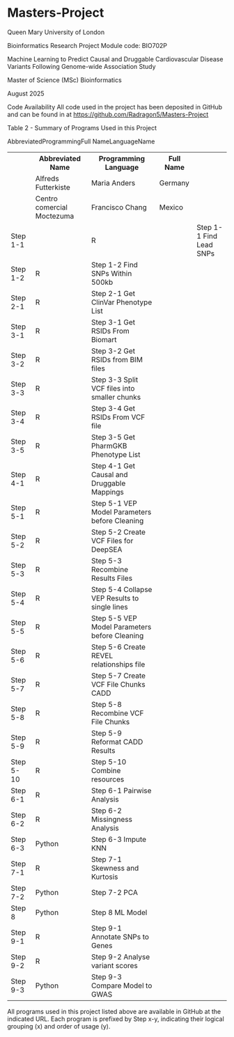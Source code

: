 # Masters-Project
Queen Mary University of London

Bioinformatics Research Project</td></tr>
Module code: BIO702P

Machine Learning to Predict Causal and Druggable Cardiovascular Disease Variants Following Genome-wide Association Study

Master of Science (MSc) Bioinformatics

August 2025


Code Availability</td></tr>
All code used in the project has been deposited in GitHub and can be found in at https://github.com/Radragon5/Masters-Project

Table 2 - Summary of Programs Used in this Project

Abbreviated</td><td>Programming</td><td>Full</td></tr>
Name</td><td></td><td>Language</td><td>Name</td></tr>

<table>
  <tr><td>
    <th>Abbreviated Name</th>
    <th>Programming Language</th>
    <th>Full Name</th>
  </td></tr>
  <tr><td>
    <td>Alfreds Futterkiste</td>
    <td>Maria Anders</td>
    <td>Germany</td>
  </td></tr>
  <tr><td>
    <td>Centro comercial Moctezuma</td>
    <td>Francisco Chang</td>
    <td>Mexico</td>
  </td></tr>
<tr><td>Step 1-1</td></td><td><td>R</td></td><td><td>Step 1-1 Find Lead SNPs</td></tr>
<tr><td>Step 1-2</td><td>R</td><td>Step 1-2 Find SNPs Within 500kb</td></tr>
<tr><td>Step 2-1</td><td>R</td><td>Step 2-1 Get ClinVar Phenotype List</td></tr>
<tr><td>Step 3-1</td><td>R</td><td>Step 3-1 Get RSIDs From Biomart</td></tr>
<tr><td>Step 3-2</td><td>R</td><td>Step 3-2 Get RSIDs from BIM files</td></tr></td></tr>
<tr><td>Step 3-3</td><td>R</td><td>Step 3-3 Split VCF files into smaller chunks</td></tr>
<tr><td>Step 3-4</td><td>R</td><td>Step 3-4 Get RSIDs From VCF file</td></tr>
<tr><td>Step 3-5</td><td>R</td><td>Step 3-5 Get PharmGKB Phenotype List</td></tr>
<tr><td>Step 4-1</td><td>R</td><td>Step 4-1 Get Causal and Druggable Mappings</td></tr>
<tr><td>Step 5-1</td><td>R</td><td>Step 5-1 VEP Model Parameters before Cleaning</td></tr>
<tr><td>Step 5-2</td><td>R</td><td>Step 5-2 Create VCF Files for DeepSEA</td></tr>
<tr><td>Step 5-3</td><td>R</td><td>Step 5-3 Recombine Results Files</td></tr>
<tr><td>Step 5-4</td><td>R</td><td>Step 5-4 Collapse VEP Results to single lines</td></tr>
<tr><td>Step 5-5</td><td>R</td><td>Step 5-5 VEP Model Parameters before Cleaning</td></tr>
<tr><td>Step 5-6</td><td>R</td><td>Step 5-6 Create REVEL relationships file</td></tr>
<tr><td>Step 5-7</td><td>R</td><td>Step 5-7 Create VCF File Chunks CADD</td></tr>
<tr><td>Step 5-8</td><td>R</td><td>Step 5-8 Recombine VCF File Chunks</td></tr>
<tr><td>Step 5-9</td><td>R</td><td>Step 5-9 Reformat CADD Results</td></tr>
<tr><td>Step 5-10</td><td>R</td><td>Step 5-10 Combine resources</td></tr>
<tr><td>Step 6-1</td><td>R</td><td>Step 6-1 Pairwise Analysis</td></tr>
<tr><td>Step 6-2</td><td>R</td><td>Step 6-2 Missingness Analysis</td></tr>
<tr><td>Step 6-3</td><td>Python</td><td>Step 6-3 Impute KNN</td></tr>
<tr><td>Step 7-1</td><td>R</td><td>Step 7-1 Skewness and Kurtosis</td></tr>
<tr><td>Step 7-2</td><td>Python</td><td>Step 7-2 PCA</td></tr>
<tr><td>Step 8</td><td>Python</td><td>Step 8 ML Model</td></tr>
<tr><td>Step 9-1</td><td>R</td><td>Step 9-1 Annotate SNPs to Genes</td></tr>
<tr><td>Step 9-2</td><td>R</td><td>Step 9-2 Analyse variant scores</td></tr>
<tr><td>Step 9-3</td><td>Python</td><td>Step 9-3 Compare Model to GWAS</td></tr>

</table>

All programs used in this project listed above are available in GitHub at the indicated URL. Each program is prefixed by Step x-y, indicating their logical grouping (x) and order of usage (y).

